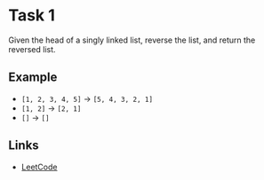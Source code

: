# Task 1

Given the head of a singly linked list, reverse the list, and return the reversed
list.

## Example

- `[1, 2, 3, 4, 5]` -> `[5, 4, 3, 2, 1]`
- `[1, 2]` -> `[2, 1]`
- `[]` -> `[]`

## Links

- [LeetCode](https://leetcode.com/problems/reverse-linked-list/)
